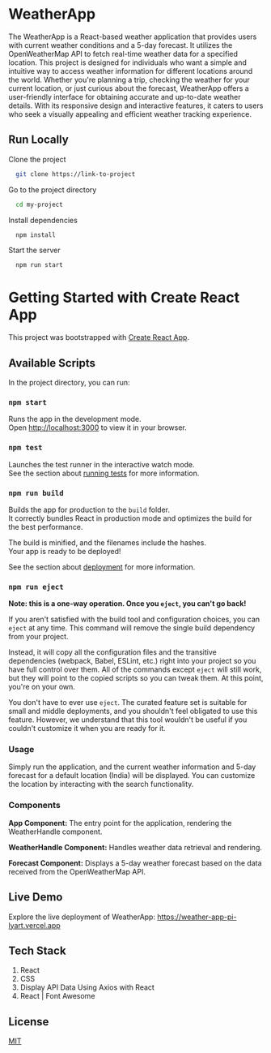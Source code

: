 
# WeatherApp

The WeatherApp is a React-based weather application that provides users with current weather conditions and a 5-day forecast. It utilizes the OpenWeatherMap API to fetch real-time weather data for a specified location. This project is designed for individuals who want a simple and intuitive way to access weather information for different locations around the world. Whether you're planning a trip, checking the weather for your current location, or just curious about the forecast, WeatherApp offers a user-friendly interface for obtaining accurate and up-to-date weather details. With its responsive design and interactive features, it caters to users who seek a visually appealing and efficient weather tracking experience.




## Run Locally

Clone the project

```bash
  git clone https://link-to-project
```

Go to the project directory

```bash
  cd my-project
```

Install dependencies

```bash
  npm install
```

Start the server

```bash
  npm run start
```

# Getting Started with Create React App

This project was bootstrapped with [Create React App](https://github.com/facebook/create-react-app).

## Available Scripts

In the project directory, you can run:

### `npm start`

Runs the app in the development mode.\
Open [http://localhost:3000](http://localhost:3000) to view it in your browser.



### `npm test`

Launches the test runner in the interactive watch mode.\
See the section about [running tests](https://facebook.github.io/create-react-app/docs/running-tests) for more information.

### `npm run build`

Builds the app for production to the `build` folder.\
It correctly bundles React in production mode and optimizes the build for the best performance.

The build is minified, and the filenames include the hashes.\
Your app is ready to be deployed!

See the section about [deployment](https://facebook.github.io/create-react-app/docs/deployment) for more information.

### `npm run eject`

**Note: this is a one-way operation. Once you `eject`, you can't go back!**

If you aren't satisfied with the build tool and configuration choices, you can `eject` at any time. This command will remove the single build dependency from your project.

Instead, it will copy all the configuration files and the transitive dependencies (webpack, Babel, ESLint, etc.) right into your project so you have full control over them. All of the commands except `eject` will still work, but they will point to the copied scripts so you can tweak them. At this point, you're on your own.

You don't have to ever use `eject`. The curated feature set is suitable for small and middle deployments, and you shouldn't feel obligated to use this feature. However, we understand that this tool wouldn't be useful if you couldn't customize it when you are ready for it.




### Usage
Simply run the application, and the current weather information and 5-day forecast for a default location (India) will be displayed. You can customize the location by interacting with the search functionality.


### Components
  **App Component:** The entry point for the application, rendering the WeatherHandle component.

  **WeatherHandle Component:** Handles weather data retrieval and rendering.

  **Forecast Component:** Displays a 5-day weather forecast based on the data received from the OpenWeatherMap API.


## Live Demo

Explore the live deployment of WeatherApp: https://weather-app-pi-lyart.vercel.app


## Tech Stack

1. React
2. CSS
3. Display API Data Using Axios with React
4. React | Font Awesome


## License

[MIT](https://choosealicense.com/licenses/mit/)

